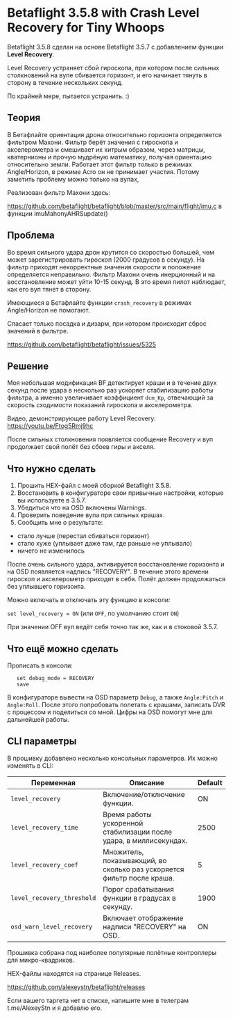 # Betaflight 3.5.8 with Сrash Level Recovery for Tiny Whoops

Betaflight 3.5.8 сделан на основе Betaflight 3.5.7 с добавлением функции **Level Recovery**.

Level Recovery устраняет сбой гироскопа, при котором после сильных столкновений на вупе сбивается горизонт, и его начинает тянуть в сторону в течение нескольких секунд.

По крайней мере, пытается устранить. :)

## Теория

В Бетафлайте ориентация дрона относительно горизонта определяется фильтром Махони. Фильтр берёт значения с гироскопа и акселерометра и смешивает их хитрым образом, через матрицы, кватернионы и прочую мудрёную математику, получая ориентацию относительно земли. Работает этот фильтр только в режимах Angle/Horizon, в режиме Acro он не принимает участия. Потому заметить проблему можно только на вупах, 

Реализован фильтр Махони здесь:

https://github.com/betaflight/betaflight/blob/master/src/main/flight/imu.c в функции imuMahonyAHRSupdate()

## Проблема

Во время сильного удара дрон крутится со скоростью большей, чем может зарегистрировать гироскоп (2000 градусов в секунду). На фильтр приходят некорректные значения скорости и положение определяется неправильно. Фильтр Махони очень инерционный и на восстановление может уйти 10-15 секунд. В это время пилот наблюдает, как его вуп тянет в сторону.

Имеющиеся в Бетафлайте функции `crash_recovery` в режимах Angle/Horizon не помогают.

Спасает только посадка и дизарм, при котором происходит сброс значений в фильтре.

https://github.com/betaflight/betaflight/issues/5325

## Решение

Моя небольшая модификация BF детектирует краши и в течение двух секунд после удара в несколько раз ускоряет стабилизацию работы фильтра, а именно увеличивает коэффициент `dcm_Kp`, отвечающий за скорость сходимости показаний гироскопа и акселерометра.

Видео, демонстрирующее работу Level Recovery:
https://youtu.be/Ftog5Rmj9hc

После сильных столкновения появляется сообщение Recovery и вуп продолжает свой полёт без сбоев гиры и акселя.

## Что нужно сделать

1. Прошить HEX-файл с моей сборкой Betaflight 3.5.8.
2. Восстановить в конфигураторе свои привычные настройки, которые вы используете в 3.5.7.
3. Убедиться что на OSD включены Warnings.
4. Проверить поведение вупа при сильных крашах.
5. Сообщить мне о результате: 
- стало лучше (перестал сбиваться горизонт)
- стало хуже (уплывает даже там, где раньше не уплывало) 
- ничего не изменилось

После очень сильного удара, активируется восстановление горизонта и на OSD появляется надпись "RECOVERY". В течение этого времени гироскоп и акселерометр приходят в себя. Полёт должен продолжаться без уплывшего горизонта.

Можно включать и отключать эту функцию в консоли:

`set level_recovery = ON` (или `OFF`, по умолчанию стоит `ON`)

При значении OFF вуп ведёт себя точно так же, как и в стоковой 3.5.7. 


## Что ещё можно сделать

Прописать в консоли: 
```
   set debug_mode = RECOVERY
   save
```
В конфигураторе вывести на OSD параметр `Debug`, а также `Angle:Pitch` и `Angle:Roll`.
После этого попробовать полетать с крашами, записать DVR с процессом и поделиться со мной.
Цифры на OSD помогут мне для дальнейшей работы.


## CLI параметры

В прошивку добавлено несколько консольных параметров. Их можно изменять в CLI:

Переменная|Описание|Default 
----------|--------|-------
`level_recovery`|Включение/отключение функции.|ON
`level_recovery_time`| Время работы ускоренной стабилизации после удара, в миллиcекундах.|2500
`level_recovery_coef`|Множитель, показывающий, во сколько раз ускоряется фильтр после краша.|5
`level_recovery_threshold`|Порог срабатывания функции в градусах в секунду.|1900
`osd_warn_level_recovery`|Включает отображение надписи "RECOVERY" на OSD.|ON
  

Прошивка собрана под наиболее популярные полётные контроллеры для микро-квадриков. 

HEX-файлы находятся на странице Releases.

https://github.com/alexeystn/betaflight/releases


Если вашего таргета нет в списке, напишите мне в телеграм t.me/AlexeyStn и я добавлю его.
